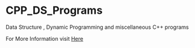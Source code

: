 # CPP_DS_Programs
Data Structure , Dynamic Programming and miscellaneous C++ programs
<br /><p>For More Information visit <a href="http://rajmani1995.blogspot.com">Here</a></p>
